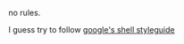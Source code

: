 no rules.

I guess try to follow [google's shell styleguide](https://google.github.io/styleguide/shell.xml)
